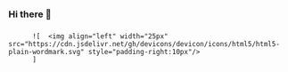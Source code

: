 ### Hi there 👋

<!--
**Mihanta1/Mihanta1** is a ✨ _special_ ✨ repository because its `README.md` (this file) appears on your GitHub profile.

Here are some ideas to get you started:
I'm just a random girl who loves what she does
- ⚡ Fun fact: I think I'm fun the way I am
-->

### 


          ![  <img align="left" width="25px" src="https://cdn.jsdelivr.net/gh/devicons/devicon/icons/html5/html5-plain-wordmark.svg" style="padding-right:10px"/>
          ]
          
